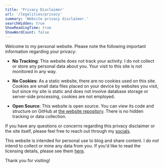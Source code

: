 ```yaml
---
title: 'Privacy Disclaimer'
url: '/legalities/privacy'
summary: 'Website privacy disclaimer.'
searchHidden: true
ShowReadingTime: true
ShowWordCount: false
---
```


Welcome to my personal website. Please note the following important information regarding your privacy:

- **No Tracking**: This website does not track your activity. I do not collect or store any personal data about you. Your visit to this site is not monitored in any way.

- **No Cookies**: As a static website, there are no cookies used on this site. Cookies are small data files placed on your device by websites you visit, but since my site is static and does not involve database storage or server-side processing, cookies are not employed.

- **Open Source**: This website is open source. You can view its code and structure on GitHub at [the website repository](https://github.com/ewanc26/website). There is no hidden tracking or data collection.

If you have any questions or concerns regarding this privacy disclaimer or the site itself, please feel free to reach out through my [socials](/verification).

This website is intended for personal use to blog and share content. I *do not* intend to collect or mine any data from you. If you'd like to read the licensing details, please see them [here](/legalities/licence).

Thank you for visiting!
